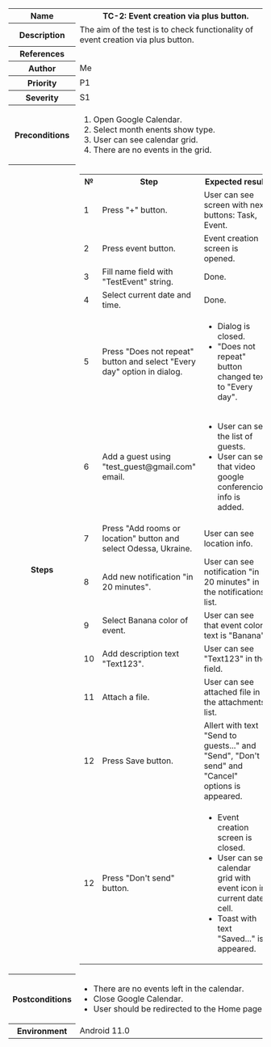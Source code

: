 <table>
  <tr>
    <th>Name</th><th>TC-2: Event creation via plus button.</th>
  </tr>
  <tr>
    <th>Description</th>
    <td>The aim of the test is to check functionality of event creation via plus button.</td>
  </tr>
  <tr>
    <th>References</th>
    <td></td>
  </tr>
  <tr>
    <th>Author</th>
    <td>Me</td>
  </tr>
  <tr>
    <th>Priority</th>
    <td>P1</td>
  </tr>
  <tr>
    <th>Severity</th>
    <td>S1</td>
  </tr>
  <tr>
    <th>Preconditions</th>
    <td>
      <ol>
        <li>Open Google Calendar.</li>
        <li>Select month enents show type.</li>
        <li>User can see calendar grid.</li>
        <li>There are no events in the grid.</li>
      </ol>
    </td>
  </tr>
  <tr>
    <th>Steps</th>
    <td>
      <table>
        <tr>
          <th>№</th>
          <th>Step</th>
          <th>Expected result</th>
        </tr>
        <tr>
          <td>1</td>
          <td>Press "+" button.</td>
          <td>User can see screen with next buttons: Task, Event.</td>
        </tr>
        <tr>
          <td>2</td>
          <td>Press event button.</td>
          <td>Event creation screen is opened.</td>
        </tr>
        <tr>
          <td>3</td>
          <td>Fill name field with "TestEvent" string.</td>
          <td>Done.</td>
        </tr>
        <tr>
          <td>4</td>
          <td>Select current date and time.</td>
          <td>Done.</td>
        </tr>
        <tr>
          <td>5</td>
          <td>Press "Does not repeat" button and select "Every day" option in dialog.</td>
          <td>
            <ul>
              <li>Dialog is closed.</li>
              <li>"Does not repeat" button changed text to "Every day".</li>
            </ul>
          </td>
        </tr>
        <tr>
          <td>6</td>
          <td>Add a guest using "test_guest@gmail.com" email.</td>
          <td>
            <ul>
              <li>User can see the list of guests.</li>
              <li>User can see that video google conferencion info is added.</li>
            </ul>
          </td>
        </tr>
        <tr>
          <td>7</td>
          <td>Press "Add rooms or location" button and select Odessa, Ukraine.</td>
          <td>User can see location info.</td>
        </tr>
        <tr>
          <td>8</td>
          <td>Add new notification "in 20 minutes".</td>
          <td>User can see notification "in 20 minutes" in the notifications list.</td>
        </tr>
        <tr>
          <td>9</td>
          <td>Select Banana color of event.</td>
          <td>User can see that event color text is "Banana".</td>
        </tr>
        <tr>
          <td>10</td>
          <td>Add description text "Text123".</td>
          <td>User can see "Text123" in the field.</td>
        </tr>
        <tr>
          <td>11</td>
          <td>Attach a file.</td>
          <td>User can see attached file in the attachments list.</td>
        </tr>
        <tr>
          <td>12</td>
          <td>Press Save button.</td>
          <td>Allert with text "Send to guests..." and "Send", "Don't send" and "Cancel" options is appeared.</td>
        </tr>
        <tr>
          <td>12</td>
          <td>Press "Don't send" button.</td>
          <td>
            <ul>
              <li>Event creation screen is closed.</li>
              <li>User can see calendar grid with event icon in current date cell.</li>
              <li>Toast with text "Saved..." is appeared.</li>
            </ul>
          </td>
        </tr>
      </table>
    </td>
  </tr>
  <tr>
    <th>Postconditions</th>
    <td>
      <ul>
        <li>There are no events left in the calendar.</li>
        <li>Close Google Calendar.</li>
        <li>User should be redirected to the Home page.</li>
      </ul>
    </td>
  </tr>
  <tr>
    <th>Environment</th>
    <td>Android 11.0</td>
  </tr>
</table>
